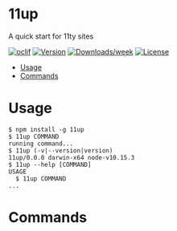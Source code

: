 11up
====

A quick start for 11ty sites

[![oclif](https://img.shields.io/badge/cli-oclif-brightgreen.svg)](https://oclif.io)
[![Version](https://img.shields.io/npm/v/11up.svg)](https://npmjs.org/package/11up)
[![Downloads/week](https://img.shields.io/npm/dw/11up.svg)](https://npmjs.org/package/11up)
[![License](https://img.shields.io/npm/l/11up.svg)](https://github.com/philhawksworth/11up/blob/master/package.json)

<!-- toc -->
* [Usage](#usage)
* [Commands](#commands)
<!-- tocstop -->
# Usage
<!-- usage -->
```sh-session
$ npm install -g 11up
$ 11up COMMAND
running command...
$ 11up (-v|--version|version)
11up/0.0.0 darwin-x64 node-v10.15.3
$ 11up --help [COMMAND]
USAGE
  $ 11up COMMAND
...
```
<!-- usagestop -->
# Commands
<!-- commands -->

<!-- commandsstop -->

